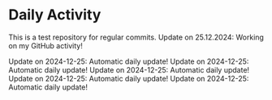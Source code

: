 # Daily Activity
This is a test repository for regular commits.
Update on 25.12.2024: Working on my GitHub activity!


Update on 2024-12-25: Automatic daily update!
Update on 2024-12-25: Automatic daily update!
Update on 2024-12-25: Automatic daily update!
Update on 2024-12-25: Automatic daily update!
Update on 2024-12-25: Automatic daily update!